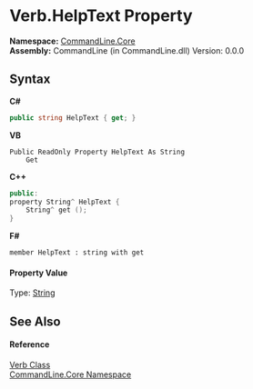 # Verb.HelpText Property 
 

**Namespace:**&nbsp;<a href="N_CommandLine_Core">CommandLine.Core</a><br />**Assembly:**&nbsp;CommandLine (in CommandLine.dll) Version: 0.0.0

## Syntax

**C#**<br />
``` C#
public string HelpText { get; }
```

**VB**<br />
``` VB
Public ReadOnly Property HelpText As String
	Get
```

**C++**<br />
``` C++
public:
property String^ HelpText {
	String^ get ();
}
```

**F#**<br />
``` F#
member HelpText : string with get

```


#### Property Value
Type: <a href="https://docs.microsoft.com/dotnet/api/system.string" target="_blank">String</a>

## See Also


#### Reference
<a href="T_CommandLine_Core_Verb">Verb Class</a><br /><a href="N_CommandLine_Core">CommandLine.Core Namespace</a><br />